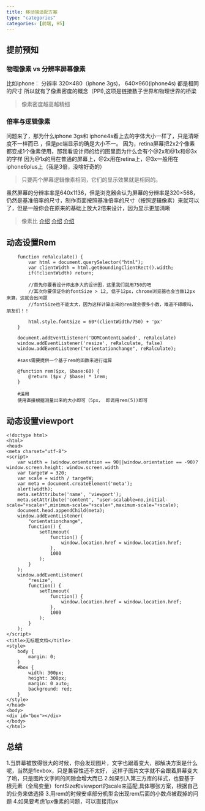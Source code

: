 ```yaml
---
title: 移动端适配方案
type: "categories"
categories: [前端, H5]
---
```


## 提前预知
### 物理像素 vs 分辨率屏幕像素
比如iphone： 分辨率 320×480（iphone 3gs)， 640×960(iphone4s) 都是相同的尺寸
所以就有了像素密度的概念（PPI),这项是链接数子世界和物理世界的桥梁

> 像素密度越高越精细

### 倍率与逻辑像素

问题来了，那为什么iphone 3gs和 iphone4s看上去的字体大小一样了，只是清晰度不一样而已
，但是pc端显示的确是大小不一。
因为，retina屏幕把2x2个像素都变成1个像素使用，那我看设计师的给的图里面为什么会有个@2x和@1x和@3x的字样
因为@1x的用在普通的屏幕上，@2x用在retina上，@3x一般用在iphone6plus上（我是3倍，没啥好奇的）

> 只要两个屏幕逻辑像素相同，它们的显示效果就是相同的。

虽然屏幕的分辨率率是640x1136，但是浏览器会认为屏幕的分辨率是320×568，仍然是基准倍率的尺寸，制作页面按照基准倍率的尺寸（按照逻辑像素）来就可以了，但是一般你会在原来的基础上放大2倍来设计，因为显示更加清晰

> 像素比
[介绍](http://www.zhangxinxu.com/wordpress/2012/08/window-devicepixelratio/)
[介绍](https://colachan.com/post/3435)
[介绍](https://github.com/iuap-design/blog/issues/75)


## 动态设置Rem

```
	function reRalculate() {
		var html = document.querySelector("html");
		var clientWidth = html.getBoundingClientRect().width;
		if(!clientWidth) return;

		//首先你要看设计师出多大的设计图，这里我们就用750的吧
		//其次你要保证你的fontSize > 12, 低于12px，chrome浏览器也会当做12px来算，这就会出问题
		//fontSize也不能太大，因为这样计算出来的rem就会很多小数，难道不碍眼吗，朋友们！！

		html.style.fontSize = 60*(clientWidth/750) + 'px'
	}
	
	document.addEventListener('DOMContentLoaded', reRalculate)
	window.addEventListener('resize', reRalculate, false)
	window.addEventListener("orientationchange", reRalculate);

```

```
	#sass需要提供一个基于rem的函数来进行运算

	@function rem($px, $base:60) {
	    @return ($px / $base) * 1rem;
	}

```

```
	#运用
	使用直接根据测量出来的大小即可（5px， 即调用rem(5))即可

```
###

## 动态设置viewport
```
<!doctype html>
<html>
<head>
<meta charset="utf-8">
<script>
	var width = (window.orientation == 90||window.orientation == -90)? window.screen.height: window.screen.width
	var targetW = 320; 
	var scale = width / targetW;
	var meta = document.createElement('meta');
	alert(width);
	meta.setAttribute('name', 'viewport');
	meta.setAttribute('content', "user-scalable=no,initial-scale="+scale+",minimum-scale="+scale+",maximum-scale="+scale);
	document.head.appendChild(meta);
	window.addEventListener(
		"orientationchange", 
		function() {
			setTimeout(
				function() {
					window.location.href = window.location.href;
				},
				1000
			);
		}
	);
	window.addEventListener(
		"resize", 
		function() {
			setTimeout(
				function() {
					window.location.href = window.location.href;
				},
				1000
			);
		}
	);
</script>
<title>无标题文档</title>
<style>
	body {
		margin: 0;
	}
	#box {
		width: 300px;
		height: 300px;
		margin: 0 auto;
		background: red;
	}
</style>
</head>
<body>
<div id="box"></div>
</body>
</html>	
```
## 总结

1.当屏幕被放得很大的时候，你会发现图片，文字也跟着变大，那解决方案是什么呢，当然是flexbox，只是兼容性还不太好，
这样子图片文字就不会跟着屏幕变大了哟，只是图片文字间的间隙会增大而已
2.如果引入第三方库的样式，也要基于根元素（全局变量）fontSize和viewport的scale来适配,具体哪张方案，根据自己的业务来做选择
3.用rem的时候安卓部分机型会出现rem后面的小数点被截掉的问题
4.如果要考虑1px像素的问题，可以直接用px

